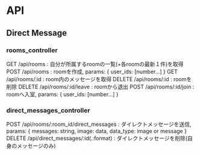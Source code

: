 # API

## Direct Message

### rooms_controller
GET /api/rooms : 自分が所属するroomの一覧(+各roomの最新１件)を取得
POST /api/rooms : roomを作成, params: { user_ids: [number...] }
GET /api/rooms/:id : room内のメッセージを取得
DELETE /api/rooms/:id : roomを削除
DELETE /api/rooms/:id/leave : roomから退出
POST /api/rooms/:id/join : roomへ入室, params: { user_ids: [number...] }

### direct_messages_controller
POST /api/rooms/:room_id/direct_messages : ダイレクトメッセージを送信, params: { messages: string, image: data, data_type: image or message }
DELETE /api/direct_messages/:id(.:format) : ダイレクトメッセージを削除(自身のメッセージのみ)